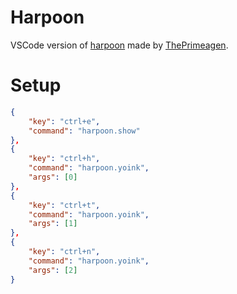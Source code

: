 # Harpoon
VSCode version of [harpoon](https://github.com/ThePrimeagen/harpoon) made by [ThePrimeagen](https://www.youtube.com/@ThePrimeagen).

# Setup
``` JSON
{
    "key": "ctrl+e",
    "command": "harpoon.show"
},
{
    "key": "ctrl+h",
    "command": "harpoon.yoink",
    "args": [0]
},
{
    "key": "ctrl+t",
    "command": "harpoon.yoink",
    "args": [1]
},
{
    "key": "ctrl+n",
    "command": "harpoon.yoink",
    "args": [2]
}
```
